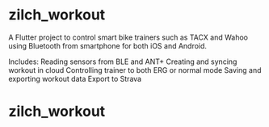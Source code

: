 # zilch_workout

A Flutter project to control smart bike trainers such as TACX and Wahoo using Bluetooth from smartphone for both iOS and Android.

Includes:
Reading sensors from BLE and ANT+
Creating and syncing workout in cloud
Controlling trainer to both ERG or normal mode
Saving and exporting workout data
Export to Strava

# zilch_workout
